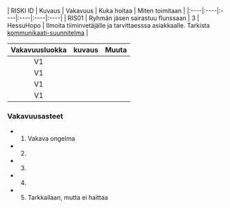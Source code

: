 | RISKI ID |	Kuvaus | Vakavuus | Kuka hoitaa | Miten toimitaan |
|:----|:----|:----|:----|:----|:----|
| RIS01 | Ryhmän jäsen sairastuu flunssaan |  3 |  HessuHopo | Ilmoita tiiminvetäjälle ja tarvittaesssa asiakkaalle. Tarkista [kommunikaati-suunnitelma]() |


| Vakavuusluokka | kuvaus | Muuta |
|:----:|:----:|:----:|
| V1 | | | 
| V1 | | | 
| V1 | | | 
| V1 | | | 

### Vakavuusasteet
* 1. Vakava ongelma
* 2. 
* 3.  
* 4. 
* 5. Tarkkailaan, mutta ei haittaa
